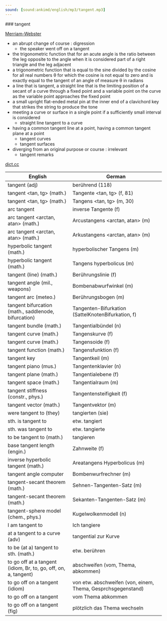 ```yaml
---
sound: [sound:ankimd/english/mp3/tangent.mp3]
---
```


\### tangent

[Merriam-Webster](https://www.merriam-webster.com/dictionary/tangent)

- an abrupt change of course : digression
    - the speaker went off on a tangent
- the trigonometric function that for an acute angle is the ratio between the leg opposite to the angle when it is considered part of a right triangle and the leg adjacent
- a trigonometric function that is equal to the sine divided by the cosine for all real numbers θ for which the cosine is not equal to zero and is exactly equal to the tangent of an angle of measure θ in radians
- a line that is tangent, a straight line that is the limiting position of a secant of a curve through a fixed point and a variable point on the curve as the variable point approaches the fixed point
- a small upright flat-ended metal pin at the inner end of a clavichord key that strikes the string to produce the tone
- meeting a curve or surface in a single point if a sufficiently small interval is considered
    - straight line tangent to a curve
- having a common tangent line at a point, having a common tangent plane at a point
    - tangent curves
    - tangent surfaces
- diverging from an original purpose or course : irrelevant
    - tangent remarks

[dict.cc](https://www.dict.cc/tangent)

| English        | German       |
| -------------- | ------------ |
| tangent (adj) | berührend (118) |
| tangent <tan, tg> (math.) | Tangente <tan, tg> (f, 81) |
| tangent <tan, tg> (math.) | Tangens <tan, tg> (m, 30) |
| arc tangent | inverse Tangente (f) |
| arc tangent <arctan, atan> (math.) | Arcustangens <arctan, atan> (m) |
| arc tangent <arctan, atan> (math.) | Arkustangens <arctan, atan> (m) |
| hyperbolic tangent <tanh> (math.) | hyperbolischer Tangens <tanh> (m) |
| hyperbolic tangent <tanh> (math.) | Tangens hyperbolicus <tanh> (m) |
| tangent (line) (math.) | Berührungslinie (f) |
| tangent angle (mil., weapons) | Bombenabwurfwinkel (m) |
| tangent arc (meteo.) | Berührungsbogen (m) |
| tangent bifurcation (math., saddlenode, bifurcation) | Tangenten-Bifurkation (SattelKnotenBifurkation, f) |
| tangent bundle (math.) | Tangentialbündel (n) |
| tangent curve (math.) | Tangenskurve (f) |
| tangent curve (math.) | Tangensoide (f) |
| tangent function (math.) | Tangensfunktion (f) |
| tangent key | Tangentkeil (m) |
| tangent piano (mus.) | Tangentenklavier (n) |
| tangent plane (math.) | Tangentialebene (f) |
| tangent space (math.) | Tangentialraum (m) |
| tangent stiffness (constr., phys.) | Tangentensteifigkeit (f) |
| tangent vector (math.) | Tangentvektor (m) |
| were tangent to (they) | tangierten (sie) |
| sth. is tangent to | etw. tangiert |
| sth. was tangent to | etw. tangierte |
| to be tangent to (math.) | tangieren |
| base tangent length (engin.) | Zahnweite (f) |
| inverse hyperbolic tangent <artanh> (math.) | Areatangens Hyperbolicus <artanh> (m) |
| tangent angle computer | Bombenwurfrechner (m) |
| tangent-secant theorem (math.) | Sehnen-Tangenten-Satz (m) |
| tangent-secant theorem (math.) | Sekanten-Tangenten-Satz (m) |
| tangent-sphere model <TSM> (chem., phys.) | Kugelwolkenmodell <KWM> (n) |
| I am tangent to | Ich tangiere |
| at a tangent to a curve (adv) | tangential zur Kurve |
| to be (at a) tangent to sth. (math.) | etw. berühren |
| to go off at a tangent (idiom, Br, to, go, off, on, a, tangent) | abschweifen (vom, Thema, abkommen) |
| to go off on a tangent (idiom) | von etw. abschweifen (von, einem, Thema, Gesprchsgegenstand) |
| to go off on a tangent | vom Thema abkommen |
| to go off on a tangent (fig) | plötzlich das Thema wechseln |
